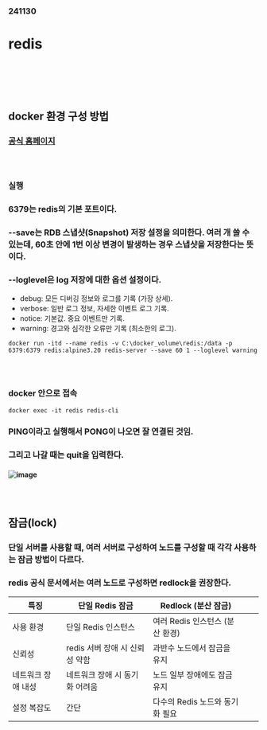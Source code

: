 ### 241130
# redis
### <br/><br/><br/>

## docker 환경 구성 방법
### [공식 홈페이지](https://hub.docker.com/_/redis)
### <br/>

### 실행
### 6379는 redis의 기본 포트이다.
### --save는 RDB 스냅샷(Snapshot) 저장 설정을 의미한다. 여러 개 쓸 수 있는데, 60초 안에 1번 이상 변경이 발생하는 경우 스냅샷을 저장한다는 뜻이다.
### --loglevel은 log 저장에 대한 옵션 설정이다.
- debug: 모든 디버깅 정보와 로그를 기록 (가장 상세).
- verbose: 일반 로그 정보, 자세한 이벤트 로그 기록.
- notice: 기본값. 중요 이벤트만 기록.
- warning: 경고와 심각한 오류만 기록 (최소한의 로그).
```
docker run -itd --name redis -v C:\docker_volume\redis:/data -p 6379:6379 redis:alpine3.20 redis-server --save 60 1 --loglevel warning
```
### <br/>

### docker 안으로 접속
```
docker exec -it redis redis-cli
```
### PING이라고 실행해서 PONG이 나오면 잘 연결된 것임.
### 그리고 나갈 때는 quit을 입력한다.
#### ![image](https://github.com/user-attachments/assets/71b975f4-af02-4962-aacd-be4cd43b3e72)
### <br/>

## 잠금(lock)
### 단일 서버를 사용할 때, 여러 서버로 구성하여 노드를 구성할 때 각각 사용하는 잠금 방법이 다르다.
### redis 공식 문서에서는 여러 노드로 구성하면 redlock을 권장한다.
| 특징 | 단일 Redis 잠금 | Redlock (분산 잠금) |  |  |
|---|---|---|---|---|
| 사용 환경 | 단일 Redis 인스턴스 | 여러 Redis 인스턴스 (분산 환경) |  |  |
| 신뢰성 | redis 서버 장애 시 신뢰성 약함 | 과반수 노드에서 잠금을 유지 |  |  |
| 네트워크 장애 내성 | 네트워크 장애 시 동기화 어려움 | 노드 일부 장애에도 잠금 유지 |  |  |
| 설정 복잡도 | 간단 | 다수의 Redis 노드와 동기화 필요 |  |  |
### <br/>
